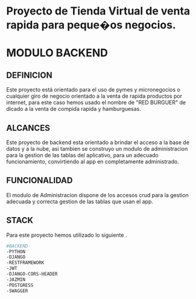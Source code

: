 # Proyecto de Tienda Virtual de venta rapida para peque�os negocios.
# MODULO BACKEND

## DEFINICION
Este proyecto está orientado para el uso de pymes y micronegocios o cualquier giro de negocio orientado a la venta de rapida productos por internet, para este caso hemos usado el nombre de "RED BURGUER" de dicado a la venta de compida rapida y hamburguesas.

## ALCANCES
Este proyecto de backend esta orientado a brindar el acceso a la base de datos y a la nube, asi tambien se construyo un modulo de administracion para la gestion de las tablas del aplicativo, para un adecuado funcionamiento, convirtiendo al app en completamente administrado.

## FUNCIONALIDAD
El modulo de Administracion dispone de los accesos crud para la gestion adecuada y correcta gestion de las tablas que usan el app.

## STACK
Para este proyecto hemos utilizado lo siguiente .

```bash
#BACKEND
-PYTHON
-DJANGO
-RESTFRAMEWORK
-JWT
-DJANGO-CORS-HEADER
-JAZMIN
-POSTGRESS
-SWAGGER




